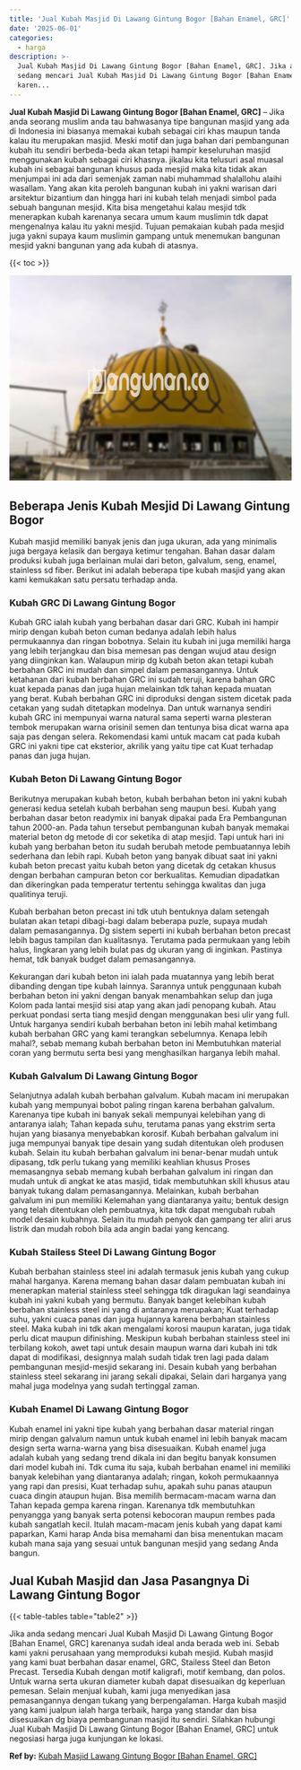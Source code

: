 ```yaml
---
title: 'Jual Kubah Masjid Di Lawang Gintung Bogor [Bahan Enamel, GRC]'
date: '2025-06-01'
categories:
  - harga
description: >-
  Jual Kubah Masjid Di Lawang Gintung Bogor [Bahan Enamel, GRC]. Jika anda
  sedang mencari Jual Kubah Masjid Di Lawang Gintung Bogor [Bahan Enamel, GRC]
  karen...
---
```


**Jual Kubah Masjid Di Lawang Gintung Bogor \[Bahan Enamel, GRC\]** – Jika anda seorang muslim anda tau bahwasanya tipe bangunan masjid yang ada di Indonesia ini biasanya memakai kubah sebagai ciri khas maupun tanda kalau itu merupakan masjid. Meski motif dan juga bahan dari pembangunan kubah itu sendiri berbeda-beda akan tetapi hampir keseluruhan masjid menggunakan kubah sebagai ciri khasnya. jikalau kita telusuri asal muasal kubah ini sebagai bangunan khusus pada mesjid maka kita tidak akan menjumpai ini ada dari semenjak zaman nabi muhammad shalallohu alaihi wasallam. Yang akan kita peroleh bangunan kubah ini yakni warisan dari arsitektur bizantium dan hingga hari ini kubah telah menjadi simbol pada sebuah bangunan mesjid. Kita bisa mengetahui kalau mesjid tdk menerapkan kubah karenanya secara umum kaum muslimin tdk dapat mengenalnya kalau itu yakni mesjid. Tujuan pemakaian kubah pada mesjid juga yakni supaya kaum muslimin gampang untuk menemukan bangunan mesjid yakni bangunan yang ada kubah di atasnya.

{{< toc >}}

![Jual Kubah Masjid Di Lawang Gintung Bogor [Bahan Enamel, GRC]](/images/jual-kubah-masjid-39.png)

## Beberapa Jenis Kubah Mesjid Di Lawang Gintung Bogor

Kubah masjid memiliki banyak jenis dan juga ukuran, ada yang minimalis juga bergaya kelasik dan bergaya ketimur tengahan. Bahan dasar dalam produksi kubah juga berlainan mulai dari beton, galvalum, seng, enamel, stainless sd fiber. Berikut ini adalah beberapa tipe kubah masjid yang akan kami kemukakan satu persatu terhadap anda.

### Kubah GRC Di Lawang Gintung Bogor

Kubah GRC ialah kubah yang berbahan dasar dari GRC. Kubah ini hampir mirip dengan kubah beton cuman bedanya adalah lebih halus permukaannya dan ringan bobotnya. Selain itu kubah ini juga memiliki harga yang lebih terjangkau dan bisa memesan pas dengan wujud atau design yang diinginkan kan. Walaupun mirip dg kubah beton akan tetapi kubah berbahan GRC ini mudah dan simpel dalam pemasangannya. Untuk ketahanan dari kubah berbahan GRC ini sudah teruji, karena bahan GRC kuat kepada panas dan juga hujan melainkan tdk tahan kepada muatan yang berat. Kubah berbahan GRC ini diproduksi dengan sistem dicetak pada cetakan yang sudah ditetapkan modelnya. Dan untuk warnanya sendiri kubah GRC ini mempunyai warna natural sama seperti warna plesteran tembok merupakan warna orisinil semen dan tentunya bisa dicat warna apa saja pas dengan selera. Rekomendasi kami untuk macam cat pada kubah GRC ini yakni tipe cat eksterior, akrilik yang yaitu tipe cat Kuat terhadap panas dan juga hujan.

### Kubah Beton Di Lawang Gintung Bogor

Berikutnya merupakan kubah beton, kubah berbahan beton ini yakni kubah generasi kedua setelah kubah berbahan seng maupun besi. Kubah yang berbahan dasar beton readymix ini banyak dipakai pada Era Pembangunan tahun 2000-an. Pada tahun tersebut pembangunan kubah banyak memakai material beton dg metode di cor seketika di atap mesjid. Tapi untuk hari ini kubah yang berbahan beton itu sudah berubah metode pembuatannya lebih sederhana dan lebih rapi. Kubah beton yang banyak dibuat saat ini yakni kubah beton precast yaitu kubah beton yang dicetak dg cetakan khusus dengan berbahan campuran beton cor berkualitas. Kemudian dipadatkan dan dikeringkan pada temperatur tertentu sehingga kwalitas dan juga qualitinya teruji.

Kubah berbahan beton precast ini tdk utuh bentuknya dalam setengah bulatan akan tetapi dibagi-bagi dalam beberapa puzle, supaya mudah dalam pemasangannya. Dg sistem seperti ini kubah berbahan beton precast lebih bagus tampilan dan kualitasnya. Terutama pada permukaan yang lebih halus, lingkaran yang lebih bulat pas dg ukuran yang di inginkan. Pastinya hemat, tdk banyak budget dalam pemasangannya.

Kekurangan dari kubah beton ini ialah pada muatannya yang lebih berat dibanding dengan tipe kubah lainnya. Sarannya untuk penggunaan kubah berbahan beton ini yakni dengan banyak menambahkan selup dan juga Kolom pada lantai mesjid sisi atap yang akan jadi penopang kubah. Atau perkuat pondasi serta tiang mesjid dengan menggunakan besi ulir yang full. Untuk harganya sendiri kubah berbahan beton ini lebih mahal ketimbang kubah berbahan GRC yang kami terangkan sebelumnya. Kenapa lebih mahal?, sebab memang kubah berbahan beton ini Membutuhkan material coran yang bermutu serta besi yang menghasilkan harganya lebih mahal.

### Kubah Galvalum Di Lawang Gintung Bogor

Selanjutnya adalah kubah berbahan galvalum. Kubah macam ini merupakan kubah yang mempunyai bobot paling ringan karena berbahan galvalum. Karenanya tipe kubah ini banyak sekali mempunyai kelebihan yang di antaranya ialah; Tahan kepada suhu, terutama panas yang ekstrim serta hujan yang biasanya menyebabkan korosif. Kubah berbahan galvalum ini juga mempunyai banyak tipe desain yang sudah ditentukan oleh produsen kubah. Selain itu kubah berbahan galvalum ini benar-benar mudah untuk dipasang, tdk perlu tukang yang memiliki keahlian khusus Proses memasangnya sebab memang kubah berbahan galvalum ini ringan dan mudah untuk di angkat ke atas masjid, tidak membutuhkan skill khusus atau banyak tukang dalam pemasangannya. Melainkan, kubah berbahan galvalum ini pun memiliki Kelemahan yang diantaranya yaitu; bentuk design yang telah ditentukan oleh pembuatnya, kita tdk dapat mengubah rubah model desain kubahnya. Selain itu mudah penyok dan gampang ter aliri arus listrik dan mudah roboh bila ada angin badai yang kencang.

### Kubah Stailess Steel Di Lawang Gintung Bogor

Kubah berbahan stainless steel ini adalah termasuk jenis kubah yang cukup mahal harganya. Karena memang bahan dasar dalam pembuatan kubah ini menerapkan material stainless steel sehingga tdk diragukan lagi seandainya kubah ini yakni kubah yang bermutu. Banyak banget kelebihan kubah berbahan stainless steel ini yang di antaranya merupakan; Kuat terhadap suhu, yakni cuaca panas dan juga hujannya karena berbahan stainless steel. Maka kubah ini tdk akan mengalami korosi maupun karatan, juga tidak perlu dicat maupun difinishing. Meskipun kubah berbahan stainless steel ini terbilang kokoh, awet tapi untuk desain maupun warna dari kubah ini tdk dapat di modifikasi, designnya malah sudah tidak tren lagi pada dalam pembangunan mesjid-mesjid sekarang ini. Desain kubah yang berbahan stainless steel sekarang ini jarang sekali dipakai, Selain dari harganya yang mahal juga modelnya yang sudah tertinggal zaman.

### Kubah Enamel Di Lawang Gintung Bogor

Kubah enamel ini yakni tipe kubah yang berbahan dasar material ringan mirip dengan galvalum namun untuk kubah enamel ini lebih banyak macam design serta warna-warna yang bisa disesuaikan. Kubah enamel juga adalah kubah yang sedang trend dikala ini dan begitu banyak konsumen dari model kubah ini. Tdk cuma itu saja, kubah berbahan enamel ini memiliki banyak kelebihan yang diantaranya adalah; ringan, kokoh permukaannya yang rapi dan presisi, Kuat terhadap suhu, apakah suhu panas ataupun cuaca dingin ataupun hujan. Bisa memilih bermacam-macam warna dan Tahan kepada gempa karena ringan. Karenanya tdk membutuhkan penyangga yang banyak serta potensi kebocoran maupun rembes pada kubah sangatlah kecil. Itulah macam-macam jenis kubah yang dapat kami paparkan, Kami harap Anda bisa memahami dan bisa menentukan macam kubah mana saja yang sesuai untuk bangunan mesjid yang sedang Anda bangun.

## Jual Kubah Masjid dan Jasa Pasangnya Di Lawang Gintung Bogor

{{< table-tables table="table2" >}}

Jika anda sedang mencari Jual Kubah Masjid Di Lawang Gintung Bogor \[Bahan Enamel, GRC\] karenanya sudah ideal anda berada web ini. Sebab kami yakni perusahaan yang memproduksi kubah mesjid. Kubah masjid yang kami buat berbahan dasar enamel, GRC, Stailess Steel dan Beton Precast. Tersedia Kubah dengan motif kaligrafi, motif kembang, dan polos. Untuk warna serta ukuran diameter kubah dapat disesuaikan dg keperluan pemesan. Selain menjual kubah, kami juga menyedikan jasa pemasangannya dengan tukang yang berpengalaman. Harga kubah masjid yang kami jualpun ialah harga terbaik, harga yang standar dan bisa disesuaikan dg biaya pembangunan masjid itu sendiri. Silahkan hubungi Jual Kubah Masjid Di Lawang Gintung Bogor \[Bahan Enamel, GRC\] untuk negosiasi harga juga kunjungan ke lokasi.

**Ref by:** [Kubah Masjid Lawang Gintung Bogor [Bahan Enamel, GRC]](https://id.wikipedia.org/wiki/Kubah)
